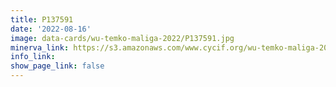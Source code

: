 ```yaml
---
title: P137591
date: '2022-08-16'
image: data-cards/wu-temko-maliga-2022/P137591.jpg
minerva_link: https://s3.amazonaws.com/www.cycif.org/wu-temko-maliga-2022/P137591/index.html
info_link:
show_page_link: false
---
```


